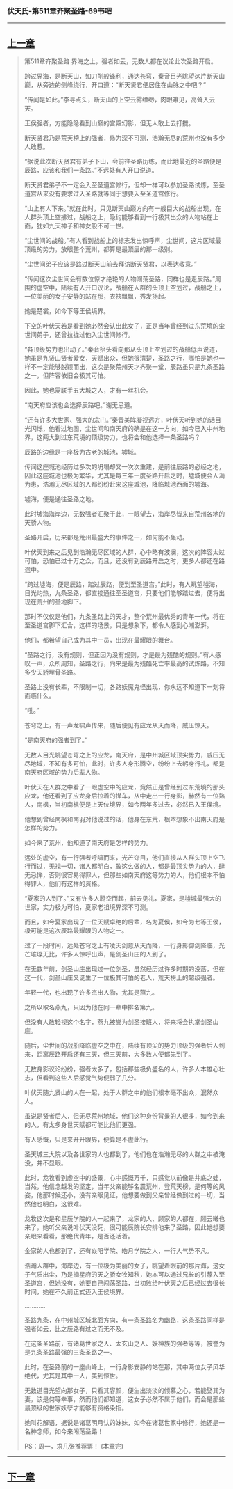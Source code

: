### 伏天氏-第511章齐聚圣路-69书吧

--------
[上一章](./dfd10b8ddc4b90092008c40b320adf87.md)
--------


>
>
>
>第511章齐聚圣路
>界海之上，强者如云，无数人都在议论此次圣路开启。
>
>跨过界海，是断天山，如刀削般锋利，通达苍穹，秦音目光眺望这片断天山巅，从旁边的侧峰绕行，开口道：“断天贤君便居住在山脉之中吧？”
>
>“传闻是如此。”李寻点头，断天山的上空云雾缥缈，肉眼难见，高耸入云天。
>
>王侯强者，方能隐隐看到山巅的宫殿幻影，但无人敢上去打搅。
>
>断天贤君乃是荒天榜上的强者，修为深不可测，浩瀚无尽的荒州也没有多少人敢惹。
>
>“据说此次断天贤君有弟子下山，会前往圣路历练，而此地最近的圣路便是辰路，应该和我们一条路。”不远处有人开口说道。
>
>断天贤君弟子不一定会入至圣道宫修行，但却一样可以参加圣路试炼，至圣道宫从来没有要求过入圣路就等同于想要入至圣道宫修行。
>
>“山上有人下来。”就在此时，只见断天山巅方向有一艘巨大的战船出现，在人群头顶上空拂过，战船之上，隐约能够看到一行极其出众的人物站在上面，犹如九天神子和神女般不可一世。
>
>“尘世间的战船。”有人看到战船上的标志发出惊呼声，尘世间，这片区域最顶级的势力，放眼整个荒州，都算是最顶层的那一级别。
>
>“尘世间弟子应该是路过断天山前去拜访断天贤君，以表达敬意。”
>
>“传闻这次尘世间会有数位惊才绝艳的人物闯荡圣路，同样也是走辰路。”周围的虚空中，陆续有人开口议论，战船在人群的头顶上空划过，战船之上，一位美丽的女子安静的站在那，衣袂飘飘，秀发扬起。
>
>她是楚裳，如今下等王侯境界。
>
>下空的叶伏天若是看到她必然会认出此女子，正是当年曾经到过东荒境的尘世间弟子，还曾拉拢过他入尘世间修行。
>
>“各顶级势力也出动了。”秦音抬头看向那从头顶上空划过的战船低声说道，她虽是九贤山贤者爱女，天赋出众，但她很清楚，圣路之行，哪怕是她也一样不一定能够脱颖而出，这次是聚荒州天才齐聚一堂，辰路虽只是九条圣路之一，但阵容依旧会极其可怕。
>
>因此，她也需联手五大城之人，才有一丝机会。
>
>“南天府应该也会选择辰路吧。”谢无忌道。
>
>“还有许多大世家、强大的宗门。”秦音美眸凝视远方，叶伏天听到她的话目光闪烁，他看过地图，尘世间和南天府的确是在这一方向，如今已入中州地界，这两大到过东荒境的顶级势力，也将会和他选择一条圣路吗？
>
>辰路的边缘是一座极为古老的城池，墟城。
>
>传闻这座城池经历过多次的坍塌却又一次次重建，是前往辰路的必经之地，因此这座城池也极为繁华，尤其是每三年一度圣路开启之时，墟城便会人满为患，浩瀚无尽区域的人都纷纷赶来这座城池，降临城池西面的墟海。
>
>墟海，便是通往圣路之地。
>
>此时墟海海岸边，无数强者汇聚于此，一眼望去，海岸尽皆来自荒州各地的天骄人物。
>
>圣路开启，历来都是荒州最盛大的事件之一，如何能不轰动。
>
>叶伏天到来之后见到浩瀚无尽区域的人群，心中略有波澜，这次的阵容太过可怕，恐怕已过十万之众，而且，还没有到辰路开启之时，更多人都还在路途中。
>
>“跨过墟海，便是辰路，踏过辰路，便到至圣道宫。”此时，有人眺望墟海，目光灼热，九条圣路，都直接通往至圣道宫，只要他们能够踏过去，便将出现在荒州的圣地脚下。
>
>那时不仅仅是他们，九条圣路上的天才，整个荒州最优秀的青年一代，将在至圣道宫脚下汇合，这样的场景，只是想象下，都令人感到心潮澎湃。
>
>他们，都希望自己成为其中一员，出现在最耀眼的舞台。
>
>“圣路之行，没有规则，但正因为没有规则，才是最为残酷的规则。”有人感叹一声，众所周知，圣路之行，向来是最为残酷死亡率最高的试炼路，不知多少天骄埋骨圣路。
>
>圣路上没有长辈，不限制一切，各路妖魔鬼怪出现，你永远不知道下一刻将面临什么。
>
>“吼。”
>
>苍穹之上，有一声龙啸声传来，随后便见有应龙从天而降，威压惊天。
>
>“是南天府的强者到了。”
>
>无数人目光眺望苍穹之上的应龙，南天府，是中州城区域顶尖势力，威压无尽地域，不知有多可怕，此时，许多人身形腾空，纷纷上去躬身行礼，都是南天府区域的势力后辈人物。
>
>叶伏天在人群之中看了一眼虚空中的应龙，竟然正是曾经到过东荒境的那头应龙，他还看到了应龙身后拉着的撵车，从中走出一行身影，赫然有一位熟人，南枫，当初南枫便是上天位境界，如今两年多过去，必然已入王侯境。
>
>他想到曾经南枫和南羽对他说过的话，他身在东荒，根本想象不出南天府是怎样的势力。
>
>如今来了荒州，他知道了南天府是怎样的势力。
>
>远处的虚空，有一行强者呼啸而来，光芒夺目，他们直接从人群头顶上空飞行而过，无视一切，诸人都明白，敢这么做的人，都是最顶尖势力的人，肆无忌惮，否则很容易得罪人，但那些如南天府这等势力的人，他们根本不怕得罪人，他们有这样的资格。
>
>“夏家的人到了。”又有许多人腾空而起，前去见礼，夏家，是墟城最强大的世家，实力极为可怕，夏家老祖境界深不可测。
>
>而且，如今夏家出现了一位天赋卓绝的后辈，名为夏侯，如今为七等王侯，极可能是这次辰路最耀眼的人物之一。
>
>过了一段时间，远处苍穹之上有凌天剑意从天而降，一行身影御剑降临，光芒璀璨无比，许多人惊呼出声，是剑圣山庄的人到了。
>
>在无数年前，剑圣山庄出现过一位剑圣，虽然经历过许多时期的没落，但在这一代，剑圣山庄又诞生了一位极其可怕的老人，荒天榜上的超级强者。
>
>年轻一代，也出现了许多杰出人物，尤其是燕九。
>
>之所以取名燕九，只因为他在同一辈中排名第九。
>
>但没有人敢轻视这个名字，燕九被誉为剑圣接班人，将来将会执掌剑圣山庄。
>
>随后，尘世间的战船降临虚空之中在，陆续有顶尖的势力顶级的强者后人到来，距离辰路开启还有三天，但三天前，大多数人便都先到了。
>
>无数身影议论纷纷，强者太多了，包括那些极负盛名的人，许多人本雄心壮志，但看到这些人后感觉气势便弱了几分。
>
>叶伏天随九贤山的人在一起，处于人群之中的他们根本毫不出众，泯然众人。
>
>虽说是贤者后人，但无尽荒州地域，他们这种身份背景的人很多，如今到来的人，有太多身世天赋都可能比他们更强。
>
>有人感慨，只是来开开眼界，便算是不虚此行。
>
>圣天城三大院以及各世家的人也都到了，他们也在浩瀚无尽的人群之中被淹没，并不显眼。
>
>此时，龙牧看到虚空中的盛景，心中感慨万千，只感觉以前像是井底之蛙，当然，他信念越发的坚定，当年父亲能够名震荒州，登荒天榜，是何等的风姿，他那时候还小，没有亲眼见证，他想要做到父亲曾经做到过的一切，当然他也明白，这很难。
>
>龙牧这次是和星辰学院的人一起来了，龙家的人、顾家的人都在，顾云曦也来了，她听父亲说叶伏天没死，很可能辰院长安排他来了圣路，因此她想要亲眼来看看，那绝代青年，是否还活着。
>
>金家的人也都到了，还有焱阳学院、皓月学院之人，一行人气势不凡。
>
>浩瀚人群中，海岸边，有一位极为美丽的女子，眺望着眼前的那片海，这女子气质出尘，乃是摘星府的天之骄女牧知秋，她本可以通过兄长的引荐入至圣道宫，但她没有，她要自己闯荡圣路，当初败给叶伏天之后已经过去很长时间，她在不久前正式迈入王侯境界。
>
>…………
>
>圣路九条，在中州城区域北面方向，有一条圣路名为幽路，这条圣路同样是强者如云，比之辰路有过之而无不及。
>
>在这条圣路前，有诸葛世家之人、太玄山之人、妖神族的强者等等，被誉为是九条圣路最强的三条圣路之一。
>
>此时，在圣路前的一座山峰上，一行身影安静的站在那，其中两位女子风华绝代，尤其是其中一人，美到惊世。
>
>无数道目光望向那女子，只看其容颜，便生出淡淡的倾慕之心，若能娶其为妻，该是何等幸事，然而他们都知道，这女子必然不属于他们，而会是那些最顶级的世家妖孽才能够有资格染指。
>
>她叫花解语，据说是诸葛明月认的妹妹，如今在诸葛世家中修行，她还是一名神念师，如今来闯荡圣路！
>
>PS：周一，求几张推荐票！
>(本章完)
>
>

--------
[下一章](./cbd320067019931247b635416e9360ac.md)
--------
